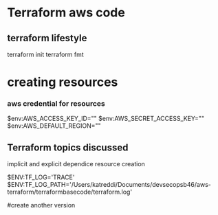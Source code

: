 # Terraform aws code

## terraform lifestyle
terraform init
terraform fmt


# creating resources 



### aws credential for resources

$env:AWS_ACCESS_KEY_ID="<your-access-key-id>"
$env:AWS_SECRET_ACCESS_KEY="<your-secret-access-key>"
$env:AWS_DEFAULT_REGION="<your-region>"

## Terraform topics discussed
implicit and explicit dependice
resource creation

$ENV:TF_LOG='TRACE'
$ENV:TF_LOG_PATH='/Users/katreddi/Documents/devsecopsb46/aws-terraform/terraformbasecode/terraform.log'

#create another version 
